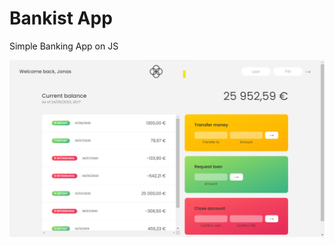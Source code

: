 # Bankist App
Simple Banking App on JS

<img src="https://raw.githubusercontent.com/donjosemathew/bankistApp/main/Screenshot%202023-05-24%20201800.png"/>
